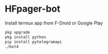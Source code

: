 # HFpager-bot

Install termux app from F-Droid or Google Play

```bash
pkg upgrade  
pkg install python  
pip install pytelegramapi  
./bot4
```
